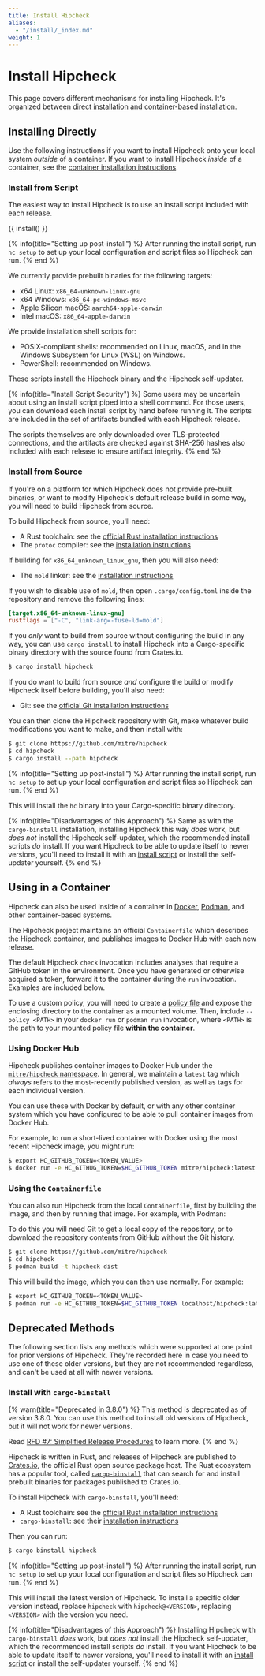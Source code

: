 ```yaml
---
title: Install Hipcheck
aliases:
  - "/install/_index.md"
weight: 1
---
```


# Install Hipcheck

This page covers different mechanisms for installing Hipcheck. It's organized
between [direct installation](#installing-directly) and
[container-based installation](#using-in-a-container).

## Installing Directly

Use the following instructions if you want to install Hipcheck onto your local
system _outside_ of a container. If you want to install Hipcheck _inside_ of a
container, see the [container installation instructions](#using-in-a-container).

### Install from Script

The easiest way to install Hipcheck is to use an install script included with
each release.

{{ install() }}

{% info(title="Setting up post-install") %}
After running the install script, run `hc setup` to set up your local
configuration and script files so Hipcheck can run.
{% end %}

We currently provide prebuilt binaries for the following targets:

- x64 Linux: `x86_64-unknown-linux-gnu`
- x64 Windows: `x86_64-pc-windows-msvc`
- Apple Silicon macOS: `aarch64-apple-darwin`
- Intel macOS: `x86_64-apple-darwin`

We provide installation shell scripts for:

- POSIX-compliant shells: recommended on Linux, macOS, and in the Windows
  Subsystem for Linux (WSL) on Windows.
- PowerShell: recommended on Windows.

These scripts install the Hipcheck binary and the Hipcheck self-updater.

{% info(title="Install Script Security") %}
Some users may be uncertain about using an install script piped into a shell
command. For those users, you can download each install script by hand before
running it. The scripts are included in the set of artifacts bundled with each
Hipcheck release.

The scripts themselves are only downloaded over TLS-protected connections, and
the artifacts are checked against SHA-256 hashes also included with each
release to ensure artifact integrity.
{% end %}

### Install from Source

If you're on a platform for which Hipcheck does not provide pre-built
binaries, or want to modify Hipcheck's default release build in some way, you
will need to build Hipcheck from source.

To build Hipcheck from source, you'll need:

- A Rust toolchain: see the [official Rust installation instructions](https://www.rust-lang.org/tools/install)
- The `protoc` compiler: see the [installation instructions](https://grpc.io/docs/protoc-installation/)

If building for `x86_64_unknown_linux_gnu`, then you will also need:
- The `mold` linker: see the [installation instructions](https://github.com/rui314/mold?tab=readme-ov-file#installation)

If you wish to disable use of `mold`, then open `.cargo/config.toml` inside the repository and remove the following lines:
```toml
[target.x86_64-unknown-linux-gnu]
rustflags = ["-C", "link-arg=-fuse-ld=mold"]
```

If you _only_ want to build from source without configuring the build in any
way, you can use `cargo install` to install Hipcheck into a Cargo-specific
binary directory with the source found from Crates.io.

```sh
$ cargo install hipcheck
```

If you do want to build from source _and_ configure the build or modify
Hipcheck itself before building, you'll also need:

- Git: see the [official Git installation instructions](https://git-scm.com/downloads)

You can then clone the Hipcheck repository with Git, make whatever build
modifications you want to make, and then install with:

```sh
$ git clone https://github.com/mitre/hipcheck
$ cd hipcheck
$ cargo install --path hipcheck
```

{% info(title="Setting up post-install") %}
After running the install script, run `hc setup` to set up your local
configuration and script files so Hipcheck can run.
{% end %}

This will install the `hc` binary into your Cargo-specific binary
directory.


{% info(title="Disadvantages of this Approach") %}
Same as with the `cargo-binstall` installation, installing Hipcheck this way
_does_ work, but _does not_ install the Hipcheck self-updater, which the
recommended install scripts _do_ install. If you want Hipcheck to be able to
update itself to newer versions, you'll need to install it with an
[install script](#install-from-a-pre-built-script) or install the
self-updater yourself.
{% end %}

## Using in a Container

Hipcheck can also be used inside of a container in [Docker](https://www.docker.com/),
[Podman](https://podman.io/), and other container-based systems.

The Hipcheck project maintains an official `Containerfile` which describes
the Hipcheck container, and publishes images to Docker Hub with each new
release.

The default Hipcheck `check` invocation includes analyses that require a GitHub
token in the environment. Once you have generated or otherwise acquired a token,
forward it to the container during the `run` invocation. Examples are included
below.

To use a custom policy, you will need to create a [policy file][policy_file] and
expose the enclosing directory to the container as a mounted volume. Then,
include `--policy <PATH>` in your `docker run` or `podman run` invocation, where
`<PATH>` is the path to your mounted policy file **within the container**.

### Using Docker Hub

Hipcheck publishes container images to Docker Hub under the [`mitre/hipcheck`
namespace](https://hub.docker.com/r/mitre/hipcheck). In general, we maintain a
`latest` tag which _always_ refers to the most-recently published version, as
well as tags for each individual version.

You can use these with Docker by default, or with any other container system
which you have configured to be able to pull container images from Docker Hub.

For example, to run a short-lived container with Docker using the most recent
Hipcheck image, you might run:

```sh
$ export HC_GITHUB_TOKEN=<TOKEN_VALUE>
$ docker run -e HC_GITHUG_TOKEN=$HC_GITHUB_TOKEN mitre/hipcheck:latest check https://github.com/mitre/hipcheck
```

### Using the `Containerfile`

You can also run Hipcheck from the local `Containerfile`, first by building
the image, and then by running that image. For example, with Podman:

To do this you will need Git to get a local copy of the repository, or to
download the repository contents from GitHub without the Git history.

```sh
$ git clone https://github.com/mitre/hipcheck
$ cd hipcheck
$ podman build -t hipcheck dist
```

This will build the image, which you can then use normally. For example:

```sh
$ export HC_GITHUB_TOKEN=<TOKEN_VALUE>
$ podman run -e HC_GITHUB_TOKEN=$HC_GITHUB_TOKEN localhost/hipcheck:latest check https://github.com/mitre/hipcheck
```

## Deprecated Methods

The following section lists any methods which were supported at one point
for prior versions of Hipcheck. They're recorded here in case you need to use
one of these older versions, but they are not recommended regardless, and
can't be used at all with newer versions.

### Install with `cargo-binstall`

{% warn(title="Deprecated in 3.8.0") %}
This method is deprecated as of version 3.8.0. You can use this method to
install old versions of Hipcheck, but it will not work for newer versions.

Read [RFD #7: Simplified Release Procedures](@/docs/rfds/0007-simplified-release-procedures.md)
to learn more.
{% end %}

Hipcheck is written in Rust, and releases of Hipcheck are published to
[Crates.io](https://crates.io), the official Rust open source package host.
The Rust ecosystem has a popular tool, called [`cargo-binstall`](https://github.com/cargo-bins/cargo-binstall)
that can search for and install prebuilt binaries for packages published
to Crates.io.

To install Hipcheck with `cargo-binstall`, you'll need:

- A Rust toolchain: see the [official Rust installation instructions](https://www.rust-lang.org/tools/install)
- `cargo-binstall`: see their [installation instructions](https://github.com/cargo-bins/cargo-binstall?tab=readme-ov-file#installation)

Then you can run:

```sh
$ cargo binstall hipcheck
```

{% info(title="Setting up post-install") %}
After running the install script, run `hc setup` to set up your local
configuration and script files so Hipcheck can run.
{% end %}

This will install the latest version of Hipcheck. To install a specific older
version instead, replace `hipcheck` with `hipcheck@<VERSION>`, replacing
`<VERSION>` with the version you need.

{% info(title="Disadvantages of this Approach") %}
Installing Hipcheck with `cargo-binstall` _does_ work, but _does not_ install
the Hipcheck self-updater, which the recommended install scripts _do_ install.
If you want Hipcheck to be able to update itself to newer versions, you'll need
to install it with an [install script](#install-from-a-pre-built-script) or
install the self-updater yourself.
{% end %}

[policy_file]: @/docs/guide/config/policy-file.md
